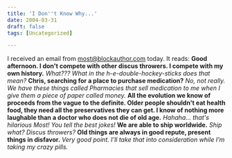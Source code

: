 ```yaml
---
title: 'I Don''t Know Why...'
date: 2004-03-31
draft: false
tags: [Uncategorized]

---
```


I received an email from most@blockauthor.com today. It reads: **Good afternoon. I don't compete with other discus throwers. I compete with my own history.** _What??? What in the h-e-double-hockey-sticks does that mean?_ **Chris, searching for a place to purchase medication?** _No, not really. We have these things called Pharmacies that sell medication to me when I give them a piece of paper called money._ **All the evolution we know of proceeds from the vague to the definite. Older people shouldn't eat health food, they need all the preservatives they can get. I know of nothing more laughable than a doctor who does not die of old age.** _Hahaha... that's hilarious Most! You tell the best jokes!_ **We are able to ship worldwide.** _Ship what? Discus throwers?_ **Old things are always in good repute, present things in disfavor.** _Very good point. I'll take that into consideration while I'm taking my crazy pills._